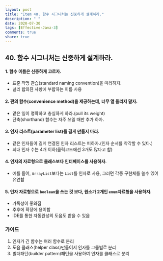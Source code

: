 ```yaml
---
layout: post
title: "Item 40. 함수 시그니처는 신중하게 설계하라."
description: " "
date: 2020-07-30
tags: [Effective-Java-3]
comments: true
share: true
---
```


## 40. 함수 시그니처는 신중하게 설계하라.

#### 1. 함수 이름은 신중하게 고르자.
- 표준 작명 관습(standard naming convention)을 따라하자.
- 널리 합의된 사항에 부합하는 이름 사용

#### 2. 편의 함수(convenience method)을 제공하는데, 너무 열 올리지 말자.
- 맡은 일이 명확하고 충실하게 하라.(pull its weight)
- 단축(shorthand) 함수는 자주 쓰일 때만 추가 하자.


#### 3. 인자 리스트(parameter list)를 길게 만들지 마라.
- 같은 인자들이 길게 연결된 인자 리스트는 피하자.(인자 순서를 착각할 수 있다.)
- 최대 인자 수는 4개 이하(클릭코드에선 3개도 많다고 함)

#### 4. 인자의 자료형으로 클래스보다 인터페이스를 사용하자.
- 예를 들어, ```ArrayList```보다는 ```List```를 인자로 사용, 그러면 각종 구현체를 쓸수 있어 유연함

#### 5. 인자 자료형으로 ```boolean```을 쓰는 것 보다, 원소가 2개인 ```enum```자료형을 사용하자.
- 가독성이 좋와짐
- 추후에 확장에 용이함
- IDE를 통한 자동완성의 도움도 받을 수 있음
 
 

### 가이드
1. 인자가 긴 함수는 여러 함수로 분리
2. 도움 클래스(helper class)만들어서 인자를 그룹별로 분리
3. 빌더패턴(builder pattern)패턴을 사용하여 인자를 클래스로 분리


